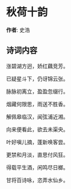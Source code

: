 # 秋荷十韵

**作者**: 史浩

## 诗词内容

涨碧湖方迥，娇红藕竞芳。

已疑星斗下，仍讶锦云张。

脉脉初离立，盈盈忽缀行。

烟藏何限思，雨送不胜香。

解佩皋临汉，闻弦浦近湘。

向来便看此，欲去未渠央。

叶好嗔儿摘，蓬新唤客尝。

更禁和月淡，直思付风狂。

得载平生酒，闲鸣尽日榔。

甘将百诗咏，恣弄水仙乡。

